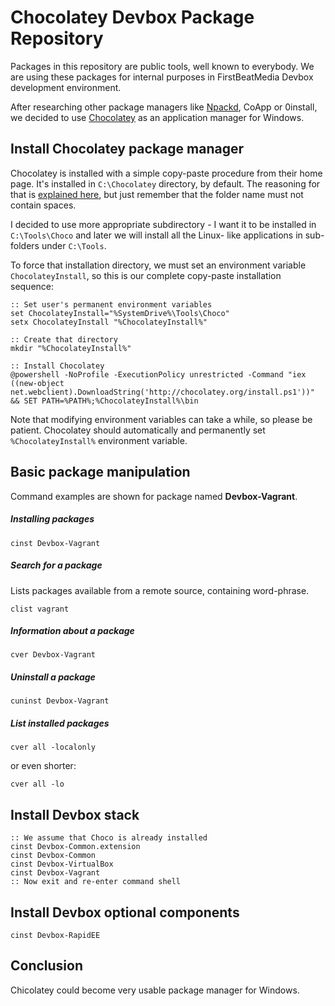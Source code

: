 Chocolatey Devbox Package Repository
====================================

Packages in this repository are public tools, well known to everybody.
We are using these packages for internal purposes in FirstBeatMedia
Devbox development environment.

After researching other package managers like [Npackd][npackd], CoApp or
0install, we decided to use [Chocolatey][choco] as an application
manager for Windows.

## Install Chocolatey package manager

Chocolatey is installed with a simple copy-paste procedure from their
home page. It's installed in `C:\Chocolatey` directory, by default. The
reasoning for that is [explained here][dir], but just remember that the
folder name must not contain spaces.

I decided to use more appropriate subdirectory - I want it to be
installed in `C:\Tools\Choco` and later we will install all the Linux-
like applications in sub-folders under `C:\Tools`.

To force that installation directory, we must set an environment
variable `ChocolateyInstall`, so this is our complete copy-paste
installation sequence:

    :: Set user's permanent environment variables
    set ChocolateyInstall="%SystemDrive%\Tools\Choco"
    setx ChocolateyInstall "%ChocolateyInstall%"

    :: Create that directory
    mkdir "%ChocolateyInstall%"

    :: Install Chocolatey
    @powershell -NoProfile -ExecutionPolicy unrestricted -Command "iex ((new-object net.webclient).DownloadString('http://chocolatey.org/install.ps1'))" && SET PATH=%PATH%;%ChocolateyInstall%\bin

Note that modifying environment variables can take a while, so please be
patient. Chocolatey should automatically and permanently set
`%ChocolateyInstall%` environment variable.

[dir]: https://github.com/chocolatey/chocolatey/wiki/Installation

## Basic package manipulation

Command examples are shown for package named __Devbox-Vagrant__.

##### Installing packages

    cinst Devbox-Vagrant

##### Search for a package

Lists packages available from a remote source, containing word-phrase.

    clist vagrant

##### Information about a package

    cver Devbox-Vagrant

##### Uninstall a package

    cuninst Devbox-Vagrant

##### List installed packages

    cver all -localonly

or even shorter:

    cver all -lo

## Install Devbox stack

    :: We assume that Choco is already installed
    cinst Devbox-Common.extension
    cinst Devbox-Common
    cinst Devbox-VirtualBox
    cinst Devbox-Vagrant
    :: Now exit and re-enter command shell 

## Install Devbox optional components

    cinst Devbox-RapidEE

## Conclusion

Chicolatey could become very usable package manager for Windows.

[choco]: http://chocolatey.org/
[npackd]: https://code.google.com/p/windows-package-manager/

